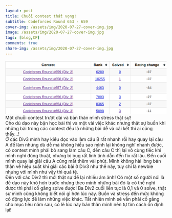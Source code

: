 ```yaml
---
layout: post
title: Chuỗi contest thất vọng!
subtitle: Codeforces Round 653 - 659
cover-img: /assets/img/2020-07-27-cover-img.jpg
image: /assets/img/2020-07-27-cover-img.jpg
tags: [blog,CP]
comments: true
share-img: /assets/img/2020-07-27-cover-img.jpg
---
```


![disappointed](/assets/img/2020-07-27-cf-standing.png)<br/>
Một chuỗi contest trượt dài và bản thân mình stress thật sự!<br/>
Cho dù dạo này bận học bài thi và một vài việc khác nhưng thật sự buồn khi những bài trong các contest đều là những bài dễ và cái kết thì ai cũng thấy...!<br/>
Ở các Div3 mình hay kiểu đọc vào làm câu B rất nhanh rồi hay quay lại câu A để làm nhưng dù dễ mà không hiểu sao mình lại không nghĩ nhanh được, có contest mình phải bỏ sang làm câu C, đến câu C thì lại vô cùng tiếc khi mình nghĩ đúng thuật, nhưng bị bug rất linh tinh dẫn đến fix rất lâu. Đến cuối mình quay lại giải câu A cũng mất thêm vài phút. Mình không hài lòng bản thân về hiệu suất khi giải các bài ở Div3 như thế này, tuy chỉ là newbie nhưng với mình như vậy thì quá tệ.<br/>
Đến với các Div2 thì mới thật sự để lại nhiều ám ảnh! Có một số người nói là đề dạo này khó hơn trước nhưng theo mình những bài đó là có thể nghĩ được thì phải cố gắng solve được! Ba Div2 cuối liên tục là 0,1 và 0 solve, thật sự mình cũng không biết nói gì hơn lúc này. Buồn và stress đến mức không có động lực để làm những việc khác. Tất nhiên mình sẽ vẫn phải cố gắng cho mục tiêu năm sau, có lẽ lúc này bản thân mình nên tự tìm cách ổn định lại!
